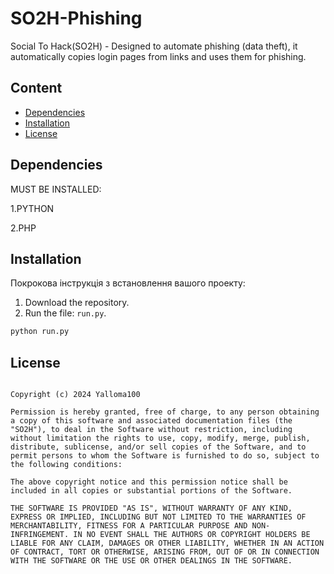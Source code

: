 # SO2H-Phishing

Social To Hack(SO2H) - Designed to automate phishing (data theft), it automatically copies login pages from links and uses them for phishing.

## Content

- [Dependencies](#Dependencies)
- [Installation](#Installation)
- [License](#License)

## Dependencies
MUST BE INSTALLED:

1.PYTHON

2.PHP


## Installation

Покрокова інструкція з встановлення вашого проекту:

1. Download the repository.
2. Run the file: `run.py`.

```bash
python run.py
```

## License
```MIT License

Copyright (c) 2024 Yalloma100

Permission is hereby granted, free of charge, to any person obtaining a copy of this software and associated documentation files (the "SO2H"), to deal in the Software without restriction, including without limitation the rights to use, copy, modify, merge, publish, distribute, sublicense, and/or sell copies of the Software, and to permit persons to whom the Software is furnished to do so, subject to the following conditions:

The above copyright notice and this permission notice shall be included in all copies or substantial portions of the Software.

THE SOFTWARE IS PROVIDED "AS IS", WITHOUT WARRANTY OF ANY KIND, EXPRESS OR IMPLIED, INCLUDING BUT NOT LIMITED TO THE WARRANTIES OF MERCHANTABILITY, FITNESS FOR A PARTICULAR PURPOSE AND NON-INFRINGEMENT. IN NO EVENT SHALL THE AUTHORS OR COPYRIGHT HOLDERS BE LIABLE FOR ANY CLAIM, DAMAGES OR OTHER LIABILITY, WHETHER IN AN ACTION OF CONTRACT, TORT OR OTHERWISE, ARISING FROM, OUT OF OR IN CONNECTION WITH THE SOFTWARE OR THE USE OR OTHER DEALINGS IN THE SOFTWARE.
```
